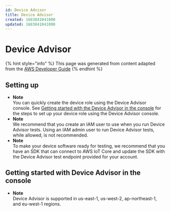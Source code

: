 ```yaml
---
id: Device Advisor
title: Device Advisor
created: 1683841041000
updated: 1683841041000
---
```

# Device Advisor

{% hint style="info" %}
This page was generated from content adapted from the [AWS Developer Guide](https://github.com/awsdocs/aws-iot-docs.git)
{% endhint %}

## Setting up

- **Note**  
You can quickly create the device role using the Device Advisor console\. See [ Getting started with the Device Advisor in the console](https://docs.aws.amazon.com/iot/latest/developerguide/da-console-guide.html) for the steps to set up your device role using the Device Advisor console\.
- **Note**  
We recommend that you create an IAM user to use when you run Device Advisor tests\. Using an IAM admin user to run Device Advisor tests, while allowed, is not recommended\.
- **Note**  
To make your device software ready for testing, we recommend that you have an SDK that can connect to AWS IoT Core and update the SDK with the Device Advisor test endpoint provided for your account\.


## Getting started with Device Advisor in the console

- **Note**  
Device Advisor is supported in us\-east\-1, us\-west\-2, ap\-northeast\-1, and eu\-west\-1 regions\.

